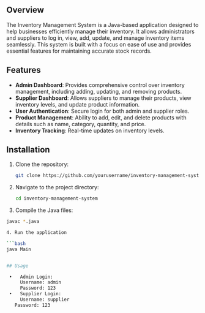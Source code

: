 ## Overview

The Inventory Management System is a Java-based application designed to help businesses efficiently manage their inventory. It allows administrators and suppliers to log in, view, add, update, and manage inventory items seamlessly. This system is built with a focus on ease of use and provides essential features for maintaining accurate stock records.

## Features

- **Admin Dashboard**: Provides comprehensive control over inventory management, including adding, updating, and removing products.
- **Supplier Dashboard**: Allows suppliers to manage their products, view inventory levels, and update product information.
- **User Authentication**: Secure login for both admin and supplier roles.
- **Product Management**: Ability to add, edit, and delete products with details such as name, category, quantity, and price.
- **Inventory Tracking**: Real-time updates on inventory levels.

## Installation

1. Clone the repository:

   ```bash
   git clone https://github.com/yourusername/inventory-management-system.git
   
2. Navigate to the project directory:

   ```bash
   cd inventory-management-system
   
3.	Compile the Java files:
   
   ```bash
   javac *.java

4. Run the application

  ```bash
   java Main


## Usage

	•	Admin Login:
	  	Username: admin
	    Password: 123
	•	Supplier Login:
	    Username: supplier
      Password: 123






   

